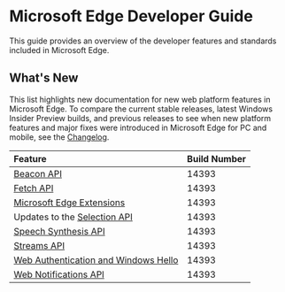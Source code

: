 # Microsoft Edge Developer Guide
This guide provides an overview of the developer features and standards included in Microsoft Edge.

## What's New
This list highlights new documentation for new web platform features in Microsoft Edge. To compare the current stable releases, latest Windows Insider Preview builds, and previous releases to see when new platform features and major fixes were introduced in Microsoft Edge for PC and mobile, see the [Changelog](https://developer.microsoft.com/en-us/microsoft-edge/platform/changelog/).

Feature | Build Number
:----------| :-------------
[Beacon API](./performance/beacon-API) | 14393
[Fetch API](./performance/fetch-API) | 14393
[Microsoft Edge Extensions](../extensions) | 14393
Updates to the [Selection  API](./HTML5/selection-API) | 14393
[Speech Synthesis API](./multimedia/web-speech-api) | 14393
[Streams API](./performance/streams-API) | 14393
[Web Authentication and Windows Hello](./device/web-authentication) | 14393
[Web Notifications API](./device/web-Notifications-API)| 14393
